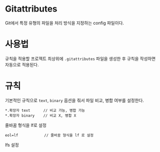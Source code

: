 # Gitattributes
Git에서 특정 유형의 파일을 처리 방식을 지정하는 config 파일이다.

# 사용법
규칙을 적용할 프로젝트 최상위에 `.gitattributes` 파일을 생성한 후 규칙을 작성하면 자동으로 적용된다.

# 규칙
기본적인 규칙으로 `text`, `binary` 옵션을 줘서 파일 비교, 병합 여부를 설정한다.

```
*.확장자 text      // 비교 가능, 병합 가능
*.확장자 binary    // 비교 X, 병합 X
```

줄바꿈 형식을 lf로 설정
```
eol=lf            // 줄바꿈 형식을 lf 로 설정

```

lfs 설정
